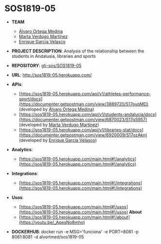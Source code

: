 # SOS1819-05
- **TEAM**
  - [Álvaro Ortega Medina](https://github.com/alvortmed)
  - [Marta Verdugo Martínez](https://github.com/martaverdugo6)
  - [Enrique García Velasco](https://github.com/enriquegv7)
- **PROJECT DESCRIPTION**: Analysis of the relationship between the students in Andalusia, libraries and sports
- **REPOSITORY**: [gti-sos/SOS1819-05](https://github.com/gti-sos/SOS1819-05)
- **URL**: http://sos1819-05.herokuapp.com/
- **APIs**:
    - [https://sos1819-05.herokuapp.com/api/v1/athletes-performance-sport/docs](https://documenter.getpostman.com/view/3889720/S17oyqMD) (developed by [Álvaro Ortega Medina](https://github.com/alvortmed))
    - [https://sos1819-05.herokuapp.com/api/v1/students-andalucia/docs](https://documenter.getpostman.com/view/6870023/S17qS957) (developed by [Marta Verdugo Martínez](https://github.com/martaverdugo6))
    - [https://sos1819-05.herokuapp.com/api/v1/libraries-stat/docs](https://documenter.getpostman.com/view/6920009/S17ozAkn) (developed by [Enrique García Velasco](https://github.com/enriquegv7))

- **Analytics**:
    - [https://sos1819-05.herokuapp.com/main.html#!/analytics](https://sos1819-05.herokuapp.com/main.html#!/analytics)
- **Integrations**:
    - [https://sos1819-05.herokuapp.com/main.html#!/integrations](https://sos1819-05.herokuapp.com/main.html#!/integrations)
- **Usos**:
    - [https://sos1819-05.herokuapp.com/main.html#!/usos](https://sos1819-05.herokuapp.com/main.html#!/usos)
    **About**
    - [https://sos1819-05.herokuapp.com/main.html#!/about](https://youtu.be/_ApesNo8mho)

- **DOCKERHUB**:
    docker run -e MSG='funciona' -e PORT=8081 -p 8081:8081 -d alvortmed/sos1819-05
